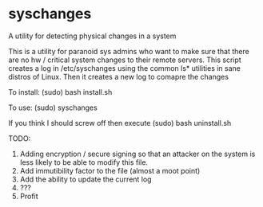 # syschanges
A utility for detecting physical changes in a system


This is a utility for paranoid sys admins who want to make sure that there are no hw / critical system changes to their remote servers. This script creates a log in /etc/syschanges using the common ls* utilities in sane distros of Linux. Then it creates a new log to comapre the changes


To install: (sudo) bash install.sh

To use:     (sudo) syschanges

If you think I should screw off then execute (sudo) bash uninstall.sh

TODO:

1. Adding encryption / secure signing so that an attacker on the system 
is less likely to be able to modify this file.
2. Add immutibility factor to the file (almost a moot point)
3. Add the ability to update the current log
4. ???
5. Profit
